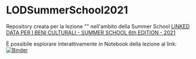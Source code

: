 # LODSummerSchool2021

Repository creata per la lezione "" nell'ambito della Summer School [LINKED DATA PER I BENI CULTURALI - SUMMER SCHOOL 6th EDITION - 2021](https://site.unibo.it/linked-data-per-i-beni-culturali/it)

È possibile esplorare interattivamente in Notebook della lezione al link: 
[![Binder](https://mybinder.org/badge_logo.svg)](https://mybinder.org/v2/gh/LuciaGiagnolini12/LODSummerSchool2021/HEAD)

